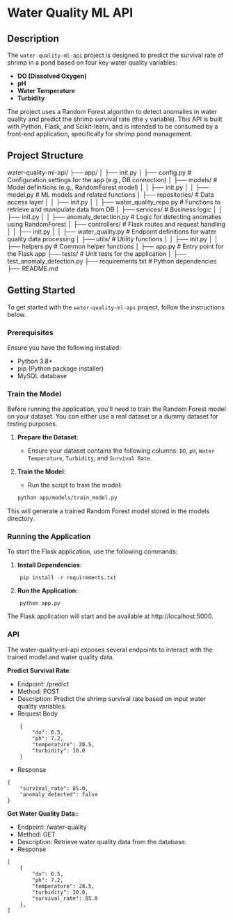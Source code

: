 # Water Quality ML API

## Description

The `water-quality-ml-api` project is designed to predict the survival rate of shrimp in a pond based on four key water quality variables:

- **DO (Dissolved Oxygen)**
- **pH**
- **Water Temperature**
- **Turbidity**

The project uses a Random Forest algorithm to detect anomalies in water quality and predict the shrimp survival rate (the `y` variable). This API is built with Python, Flask, and Scikit-learn, and is intended to be consumed by a front-end application, specifically for shrimp pond management.

## Project Structure

water-quality-ml-api/
├── app/
│ ├── init.py
│ ├── config.py # Configuration settings for the app (e.g., DB connection)
│ ├── models/ # Model definitions (e.g., RandomForest model)
│ │ ├── init.py
│ │ ├── model.py # ML models and related functions
│ ├── repositories/ # Data access layer
│ │ ├── init.py
│ │ ├── water_quality_repo.py # Functions to retrieve and manipulate data from DB
│ ├── services/ # Business logic
│ │ ├── init.py
│ │ ├── anomaly_detection.py # Logic for detecting anomalies using RandomForest
│ ├── controllers/ # Flask routes and request handling
│ │ ├── init.py
│ │ ├── water_quality.py # Endpoint definitions for water quality data processing
│ ├── utils/ # Utility functions
│ │ ├── init.py
│ │ ├── helpers.py # Common helper functions
│ ├── app.py # Entry point for the Flask app
├── tests/ # Unit tests for the application
│ ├── test_anomaly_detection.py
├── requirements.txt # Python dependencies
├── README.md


## Getting Started

To get started with the `water-quality-ml-api` project, follow the instructions below.

### Prerequisites

Ensure you have the following installed:

- Python 3.8+
- pip (Python package installer)
- MySQL database

### Train the Model

Before running the application, you'll need to train the Random Forest model on your dataset. You can either use a real dataset or a dummy dataset for testing purposes.

1. **Prepare the Dataset**: 
   - Ensure your dataset contains the following columns: `DO`, `pH`, `Water Temperature`, `Turbidity`, and `Survival Rate`.

2. **Train the Model**:
   - Run the script to train the model:
   ```bash
   python app/models/train_model.py

This will generate a trained Random Forest model stored in the models directory.

### Running the Application
To start the Flask application, use the following commands:

1. **Install Dependencies**: 
```
    pip install -r requirements.txt
```

2. **Run the Application:**: 
```
    python app.py
```
The Flask application will start and be available at http://localhost:5000.

### API
The water-quality-ml-api exposes several endpoints to interact with the trained model and water quality data.

**Predict Survival Rate**:
- Endpoint: /predict
- Method: POST
- Description: Predict the shrimp survival rate based on input water quality variables.
- Request Body
```
    {
        "do": 6.5,
        "ph": 7.2,
        "temperature": 28.5,
        "turbidity": 10.0
    }
```
- Response
```
{
    "survival_rate": 85.0,
    "anomaly_detected": false
}
```

**Get Water Quality Data:**:
- Endpoint: /water-quality
- Method: GET
- Description: Retrieve water quality data from the database.
- Response
```
[
    {
        "do": 6.5,
        "ph": 7.2,
        "temperature": 28.5,
        "turbidity": 10.0,
        "survival_rate": 85.0
    },
]
```